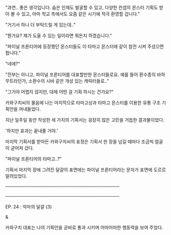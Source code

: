 "과연.. 좋은 생각입니다. 숨은 인재도 발굴할 수 있고, 다양한 컨셉의 몬스터 기획도 받아 볼 수 있고, 아마 학교 측에서도 요즘 같은 시기에 적극 환영할 겁니다."

"거기서 하나 더 부탁드릴 게 있는데.."

"뭔가요? 제가 도울 수 있는 일이라면 뭐든지 하겠습니다."

"파이널 프론티어에 등장했던 몬스터들도 이 타마고 몬스터에 같이 참전 시켜 주셨으면 합니다."

"네에?"

"전부는 아니고, 파이널 프론티어를 대표할만한 몬스터들로요. 예를 들어 환수종의 바하무트라던가, 소환수의 시바 같은 개성 있는 캐릭터들로.."

"그거야 어렵지 않지만, 대체 어떤 걸 기획 하시는 건가요?"

카와구치씨의 물음에 나는 마지막으로 타마고상과 타마고 몬스터를 이용한 유통 구조 기획안을 꺼내들었다.

지난 일주일 동안 작성한 세 가지의 기획서는 굉장히 많은 고민을 거듭한 결과물이었다.

'하지만 효과는 끝내줄 거야.'

마지막 기획서를 받아든 카와구치씨의 표정은 기획서 한 장을 넘길 때마다 조금씩 얼굴이 굳어져 갔다. 

"파이널 프론티어의 타마고..?"

기획서 마지막 장에 그려진 달걀의 표면에는 파이널 프론티어라는 문자가 표면에 도르르 말려있었다.

────────────────────────────────────

────────────────────────────────────

EP. 24 : 악마의 달걀 (3)

&

카와구치 대표는 나의 기획안을 곧바로 통과 시키며 어마어마한 행동력을 보여 주었다.